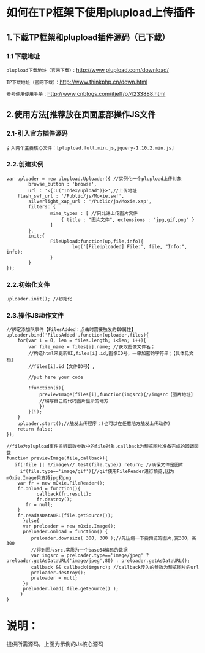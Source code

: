 
如何在TP框架下使用plupload上传插件
=
1.下载TP框架和plupload插件源码（已下载）
-
### 1.1 下载地址

 `plupload下载地址（官网下载）：`http://www.plupload.com/download/
 
 `TP下载地址（官网下载）：`http://www.thinkphp.cn/down.html
 
 `参考使用使用手册：`http://www.cnblogs.com/itjeff/p/4233888.html
 
2.使用方法[推荐放在页面底部操作JS文件
-
### 2.1-引入官方插件源码

`引入两个主要核心文件：[plupload.full.min.js,jquery-1.10.2.min.js]`

### 2.2.创建实例

```Js
var uploader = new plupload.Uploader({ //实例化一个plupload上传对象
        browse_button : 'browse',
        url : '<{:U("Index/upload")}>',//上传地址
	flash_swf_url : '/Public/js/Moxie.swf',
        silverlight_xap_url : '/Public/js/Moxie.xap',
        filters: {
                mime_types : [ //只允许上传图片文件
                    { title : "图片文件", extensions : "jpg,gif,png" }
                ]
        },
        init:{
                FileUpload:function(up,file,info){
                        log('[FileUploaded] File:', file, "Info:", info);
                }
        }
});
```

### 2.2.初始化文件
```Js
uploader.init(); //初始化
```
### 2.3.操作JS动作文件
```Js
//绑定添加队事件【FilesAdded：点击时需要触发的ID属性】
uploader.bind('FilesAdded',function(uploader,files){
	for(var i = 0, len = files.length; i<len; i++){
		var file_name = files[i].name; //获取图像文件名；
		//构造html来更新UI,files[i].id,图像ID号，一串加密的字符串；【具体见文档】
		//files[i].id【文件ID号】,
		
		//put here your code

		!function(i){
			previewImage(files[i],function(imgsrc){//imgsrc【图片地址】
			//编写自己的代码图片显示的地方			
			})
	    }(i);
	}
	uploader.start();//触发上传程序；(也可以在任意地方触发上传动作)
	return false;
});

//file为plupload事件监听函数参数中的file对象,callback为预览图片准备完成的回调函数
function previewImage(file,callback){
   if(!file || !/image\//.test(file.type)) return; //确保文件是图片
     if(file.type=='image/gif'){//gif使用FileReader进行预览,因为mOxie.Image只支持jpg和png
	var fr = new mOxie.FileReader();
	fr.onload = function(){
           callback(fr.result);
           fr.destroy();
	   fr = null;
	}
	fr.readAsDataURL(file.getSource());
      }else{
	  var preloader = new mOxie.Image();
	  preloader.onload = function() {
	     preloader.downsize( 300, 300 );//先压缩一下要预览的图片,宽300，高300
	     //得到图片src,实质为一个base64编码的数据
	     var imgsrc = preloader.type=='image/jpeg' ? preloader.getAsDataURL('image/jpeg',80) : preloader.getAsDataURL(); 
	     callback && callback(imgsrc); //callback传入的参数为预览图片的url
	     preloader.destroy();
	     preloader = null;
	  };
	  preloader.load( file.getSource() );
     }	
}
```

说明：
=
提供所需源码，上面为示例的Js核心源码
